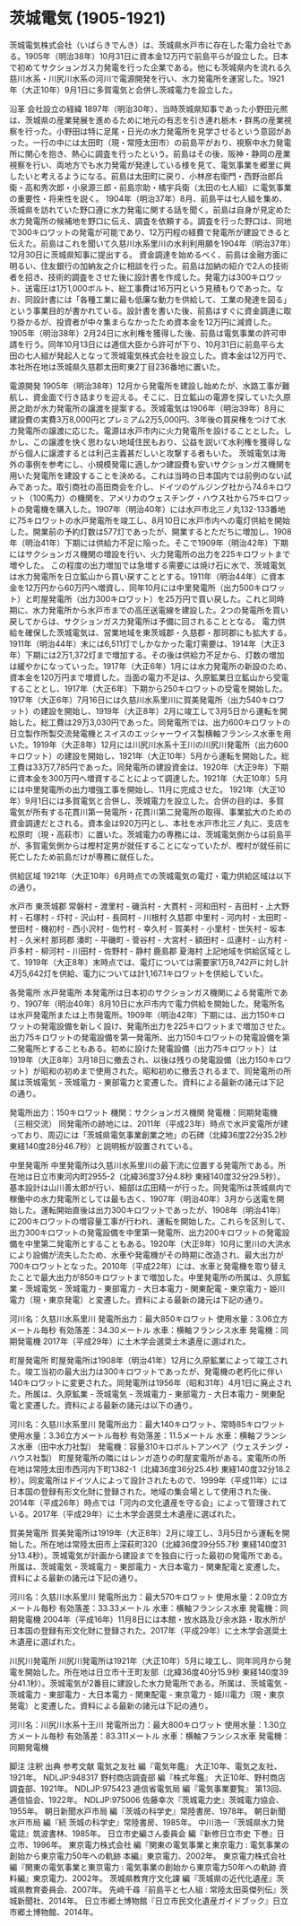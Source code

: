# 茨城電気 (1905-1921)

茨城電気株式会社（いばらきでんき）は、茨城県水戸市に存在した電力会社である。1905年（明治38年）10月31日に資本金12万円で前島平らが設立した。日本で初めてサクションガス力発電を行った企業である。他にも茨城県内を流れる久慈川水系・川尻川水系の河川で電源開発を行い、水力発電所を運営した。1921年（大正10年）9月1日に多賀電気と合併し茨城電力を設立した。

沿革
会社設立の経緯
1897年（明治30年）、当時茨城県知事であった小野田元熈は、茨城県の産業発展を進めるために地元の有志を引き連れ栃木・群馬の産業視察を行った。小野田は特に足尾・日光の水力発電所を見学させるという意図があった。一行の中には太田町（現・常陸太田市）の前島平がおり、視察中水力発電所に関心を抱き、熱心に調査を行ったという。前島はその後、阪神・静岡の産業視察を行い、両地方でも水力発電が発達している様を見て、電気事業を郷里に興したいと考えるようになる。前島は太田町に戻り、小林彦右衛門・西野治郎兵衛・高和秀次郎・小泉源三郎・前島宗助・橘宇兵衛（太田の七人組）に電気事業の重要性・将来性を説く。
1904年（明治37年）8月、前島平は七人組を集め、茨城県を訪れていた野口遵に水力発電に関する話を聞く。前島は自身が見定めた水力発電所の候補地を野口に伝え、調査を依頼する。調査を行った野口は、同地で300キロワットの発電が可能であり、12万円程の経費で発電所が建設できると伝えた。前島はこれを聞いて久慈川水系里川の水利利用願を1904年（明治37年）12月30日に茨城県知事に提出する。
資金調達を始めるべく、前島は金融方面に明るい、住友銀行の加納友之介に相談を行った。前島は加納の紹介で2人の技術者を招き、技術的調査をさせた後に設計書を作成した。発電力は300キロワット、送電圧は1万1,000ボルト、総工事費は16万円という見積もりであった。なお、同設計書には「各種工業に最も低廉な動力を供給して、工業の発達を図る」という事業目的が書かれている。設計書を書いた後、前島はすぐに資金調達に取り掛かるが、投資者が中々集まらなかったため資本金を12万円に減資した。
1905年（明治38年）2月24日に水利権を獲得した後、前島は電気事業の許可申請を行う。同年10月13日には逓信大臣から許可が下り、10月31日に前島平ら太田の七人組が発起人となって茨城電気株式会社を設立した。資本金は12万円で、本社所在地は茨城県久慈郡太田町東2丁目236番地に置いた。

電源開発
1905年（明治38年）12月から発電所を建設し始めたが、水路工事が難航し、資金面で行き詰まりを迎える。そこに、日立鉱山の電源を探していた久原房之助が水力発電所の譲渡を提案する。茨城電気は1906年（明治39年）8月に建設費の実費3万8,000円とプレミアム2万5,000円、3年後の買戻権をつけて水力発電所の譲渡に応じた。電源は水戸市内に火力発電所を設けることとした。しかし、この譲渡を快く思わない地域住民もおり、公益を説いて水利権を獲得しながら個人に譲渡するとは利己主義甚だしいと攻撃する者もいた。
茨城電気は海外の事例を参考にし、小規模発電に適しかつ建設費も安いサクションガス機関を用いた発電所を建設することを決める。これは当時の日本国内では前例のない試みであった。取引商社の高田商会を介し、ドイツのゲルジング社から74.6キロワット（100馬力）の機関を、アメリカのウェスチング・ハウス社から75キロワットの発電機を購入した。1907年（明治40年）には水戸市北三ノ丸132-133番地に75キロワットの水戸発電所を竣工し、8月10日に水戸市内への電灯供給を開始した。開業前の予約灯数は577灯であったが、開業するとただちに増加し、1908年（明治41年）下期には供給力不足に陥った。そこで1909年（明治42年）下期にはサクションガス機関の増設を行い、火力発電所の出力を225キロワットまで増やした。
この程度の出力増加では急増する需要には焼け石に水で、茨城電気は水力発電所を日立鉱山から買い戻すこととする。1911年（明治44年）に資本金を12万円から60万円へ増資し、同年10月には中里発電所（出力500キロワット）と町屋発電所（出力300キロワット）を25万円で買い戻した。これと同時期に、水力発電所から水戸市までの高圧送電線を建設した。2つの発電所を買い戻してからは、サクションガス力発電所は予備に回されることとなる。
電力供給を確保した茨城電気は、営業地域を東茨城郡・久慈郡・那珂郡にも拡大する。1911年（明治44年）末には6,511灯でしかなかった電灯需要は、1914年（大正3年）下期には2万1,372灯まで増加する。その後は供給力不足から、灯数の増加は緩やかになっていった。1917年（大正6年）1月には水力発電所の新設のため、資本金を120万円まで増資した。当面の電力不足は、久原鉱業日立鉱山から受電することとし、1917年（大正6年）下期から250キロワットの受電を開始した。
1917年（大正6年）7月16日には久慈川水系里川に賀美発電所（出力540キロワット）の建設を開始し、1919年（大正8年）2月に竣工して3月5日から運転を開始した。総工費は29万3,030円であった。同発電所では、出力600キロワットの日立製作所製交流発電機とスイスのエッシャーウイス製横軸フランシス水車を用いた。1919年（大正8年）12月には川尻川水系十王川の川尻川発電所（出力600キロワット）の建設を開始し、1921年（大正10年）5月から運転を開始した。総工費は33万7,785円であった。同発電所の建設資金は、1920年（大正9年）下期に資本金を300万円へ増資することによって調達した。1921年（大正10年）5月には中里発電所の出力増強工事を開始し、11月に完成させた。
1921年（大正10年）9月1日には多賀電気と合併し、茨城電力を設立した。合併の目的は、多賀電気が所有する花貫川第一発電所・花貫川第二発電所の取得、事業拡大のための資金調達だとされる。資本金は920万円とし、本社を水戸市北三ノ丸に、支店を松原町（現・高萩市）に置いた。茨城電力の専務には、茨城電気側からは前島平が、多賀電気側からは樫村定男が就任することになっていたが、樫村が就任前に死亡したため前島だけが専務に就任した。

供給区域
1921年（大正10年）6月時点での茨城電気の電灯・電力供給区域は以下の通り。

水戸市
東茨城郡
常磐村 - 渡里村 - 磯浜村 - 大貫村 - 河和田村 - 吉田村 - 上大野村 - 石塚村 - 圷村 - 沢山村 - 長岡村 - 川根村
久慈郡
中里村 - 河内村 - 太田町 - 誉田村 - 機初村 - 西小沢村 - 佐竹村 - 幸久村 - 賀美村 - 小里村 - 世矢村 - 坂本村 - 久米村
那珂郡
湊町 - 平磯町 - 菅谷村 - 大宮村 - 額田村 - 瓜連村 - 山方村 - 戸多村 - 柳河村 - 川田村 - 佐野村 - 静村
鹿島郡
夏海村
上記地域を供給区域として、1919年（大正8年）末時点では、電灯については需要家1万8,742戸に対し計4万5,642灯を供給、電力については計1,167.1キロワットを供給していた。

各発電所
水戸発電所
本発電所は日本初のサクションガス機関による発電所であり、1907年（明治40年）8月10日に水戸市内で電力供給を開始した。発電所名は水戸発電所または上市発電所。1909年（明治42年）下期には、出力150キロワットの発電設備を新しく設け、発電所出力を225キロワットまで増加させた。出力75キロワットの発電設備を第一発電所、出力150キロワットの発電設備を第二発電所とすることもある。初めに設けた発電設備（出力75キロワット）は1919年（大正8年）3月18日に撤去され、以後は残りの発電設備（出力150キロワット）が昭和の初めまで使用された。昭和初めに撤去されるまで、同発電所の所属は茨城電気 - 茨城電力 - 東部電力と変遷した。資料による最新の諸元は下記の通り。

発電所出力：150キロワット
機関：サクションガス機関
発電機：同期発電機（三相交流）
同発電所の跡地には、2011年（平成23年）時点で水戸変電所が建っており、周辺には「茨城県電気事業創業之地」の石碑（北緯36度22分35.2秒 東経140度28分46.7秒）と説明板が設置されている。

中里発電所
中里発電所は久慈川水系里川の最下流に位置する発電所である。所在地は日立市東河内町2955-2（北緯36度37分4.8秒 東経140度32分29.5秒）。基本設計は山川善太郎が行い、細部は広田精一が行った。同発電所は茨城県内で稼働中の水力発電所としては最も古く、1907年（明治40年）3月から送電を開始した。運転開始直後は出力300キロワットであったが、1908年（明治41年）に200キロワットの増容量工事が行われ、運転を開始した。これらを区別して、出力300キロワットの発電設備を中里第一発電所、出力200キロワットの発電設備を中里第二発電所とすることもある。1920年（大正9年）10月に里川の大洪水により設備が流失したため、水車や発電機がその時期に改造され、最大出力が700キロワットとなった。2010年（平成22年）には、水車と発電機を取り替えたことで最大出力が850キロワットまで増加した。中里発電所の所属は、久原鉱業 - 茨城電気 - 茨城電力 - 東部電力 - 大日本電力 - 関東配電 - 東京電力 - 姫川電力（現・東京発電）と変遷した。資料による最新の諸元は下記の通り。

河川名：久慈川水系里川
発電所出力：最大850キロワット
使用水量：3.06立方メートル毎秒
有効落差：34.30メートル
水車：横軸フランシス水車
発電機：同期発電機
2017年（平成29年）に土木学会選奨土木遺産に選ばれた。

町屋発電所
町屋発電所は1908年（明治41年）12月に久原鉱業によって竣工された。竣工当初の最大出力は300キロワットであったが、発電機の老朽化に伴い140キロワットに変更された。同発電所は1956年（昭和31年）4月1日に廃止された。所属は、久原鉱業 - 茨城電気 - 茨城電力 - 東部電力 - 大日本電力 - 関東配電と変遷した。資料による最新の諸元は以下の通り。

河川名：久慈川水系里川
発電所出力：最大140キロワット、常時85キロワット
使用水量：3.36立方メートル毎秒
有効落差：11.5メートル
水車：横軸フランシス水車（田中水力社製）
発電機：容量310キロボルトアンペア（ウェスチング・ハウス社製）
町屋発電所の隣にはレンガ造りの町屋変電所がある。変電所の所在地は常陸太田市西河内下町1382-1（北緯36度36分25.4秒 東経140度32分18.2秒）。同変電所はドイツ人によって設計されたもので、1999年（平成11年）には日本国の登録有形文化財に登録された。地域の集会場として使用された後、2014年（平成26年）時点では「河内の文化遺産を守る会」によって管理されている。2017年（平成29年）に土木学会選奨土木遺産に選ばれた。

賀美発電所
賀美発電所は1919年（大正8年）2月に竣工し、3月5日から運転を開始した。所在地は常陸太田市上深萩町320（北緯36度39分55.7秒 東経140度31分13.4秒）。茨城電気が計画から建設までを独自に行った最初の発電所である。所属は、茨城電気 - 茨城電力 - 東部電力 - 大日本電力 - 関東配電と変遷した。資料による最新の諸元は下記の通り。

河川名：久慈川水系里川
発電所出力：最大570キロワット
使用水量：2.09立方メートル毎秒
有効落差：33.33メートル
水車：横軸フランシス水車
発電機：同期発電機
2004年（平成16年）11月8日には本館・放水路及び余水路・取水所が日本国の登録有形文化財に登録された。2017年（平成29年）に土木学会選奨土木遺産に選ばれた。

川尻川発電所
川尻川発電所は1921年（大正10年）5月に竣工し、同年同月から発電を開始した。所在地は日立市十王町友部（北緯36度40分15.9秒 東経140度39分41.1秒）。茨城電気が2番目に建設した水力発電所である。所属は、茨城電気 - 茨城電力 - 東部電力 - 大日本電力 - 関東配電 - 東京電力 - 姫川電力（現・東京発電）と変遷した。資料による最新の諸元は下記の通り。

河川名：川尻川水系十王川
発電所出力：最大800キロワット
使用水量：1.30立方メートル毎秒
有効落差：83.311メートル
水車：横軸フランシス水車
発電機：同期発電機

脚注
注釈
出典
参考文献
電気之友社 編『電気年鑑』 大正10年、電気之友社、1921年。 NDLJP:948317
野村商店調査部 編『株式年鑑』 大正10年、野村商店調査部、1921年。 NDLJP:975423
逓信省電気局 編『電気事業要覧』 第13回、逓信協会、1922年。 NDLJP:975006
佐藤幸次『茨城電力史』茨城電力協会、1955年。 
朝日新聞水戸市局 編『茨城の科学史』常陸書房、1978年。 
朝日新聞水戸市局 編『続 茨城の科学史』常陸書房、1985年。 
中川浩一『茨城県水力発電誌』筑波書林、1985年。 
日立市史編さん委員会 編『新修日立市史 下巻』日立市、1996年。 
東京電力株式会社 編『関東の電気事業と東京電力 : 電気事業の創始から東京電力50年への軌跡 本編』東京電力、2002年。 
東京電力株式会社 編『関東の電気事業と東京電力 : 電気事業の創始から東京電力50年への軌跡 資料編』東京電力、2002年。 
茨城県教育庁文化課 編『茨城県の近代化遺産』茨城県教育委員会、2007年。 
先﨑千尋『前島平と七人組 : 常陸太田英傑列伝』茨城新聞社、2014年。 
日立市郷土博物館『日立市民文化遺産ガイドブック』日立市郷土博物館、2014年。